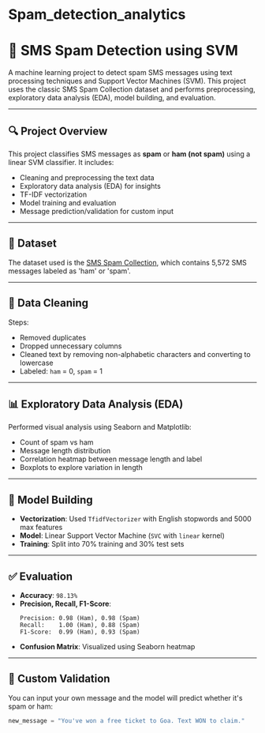 # Spam_detection_analytics
# 📩 SMS Spam Detection using SVM

A machine learning project to detect spam SMS messages using text processing techniques and Support Vector Machines (SVM). This project uses the classic SMS Spam Collection dataset and performs preprocessing, exploratory data analysis (EDA), model building, and evaluation.

---

## 🔍 Project Overview

This project classifies SMS messages as **spam** or **ham (not spam)** using a linear SVM classifier. It includes:
- Cleaning and preprocessing the text data
- Exploratory data analysis (EDA) for insights
- TF-IDF vectorization
- Model training and evaluation
- Message prediction/validation for custom input

---

## 📁 Dataset

The dataset used is the [SMS Spam Collection](https://www.kaggle.com/datasets/uciml/sms-spam-collection-dataset), which contains 5,572 SMS messages labeled as 'ham' or 'spam'.

---

## 🧼 Data Cleaning

Steps:
- Removed duplicates
- Dropped unnecessary columns
- Cleaned text by removing non-alphabetic characters and converting to lowercase
- Labeled: `ham` = 0, `spam` = 1

---

## 📊 Exploratory Data Analysis (EDA)

Performed visual analysis using Seaborn and Matplotlib:
- Count of spam vs ham
- Message length distribution
- Correlation heatmap between message length and label
- Boxplots to explore variation in length

---

## 🤖 Model Building

- **Vectorization**: Used `TfidfVectorizer` with English stopwords and 5000 max features
- **Model**: Linear Support Vector Machine (`SVC` with `linear` kernel)
- **Training**: Split into 70% training and 30% test sets

---

## ✅ Evaluation

- **Accuracy**: `98.13%`
- **Precision, Recall, F1-Score**:
    ```
    Precision: 0.98 (Ham), 0.98 (Spam)
    Recall:    1.00 (Ham), 0.88 (Spam)
    F1-Score:  0.99 (Ham), 0.93 (Spam)
    ```
- **Confusion Matrix**: Visualized using Seaborn heatmap

---

## 🧪 Custom Validation

You can input your own message and the model will predict whether it's spam or ham:

```python
new_message = "You've won a free ticket to Goa. Text WON to claim."

